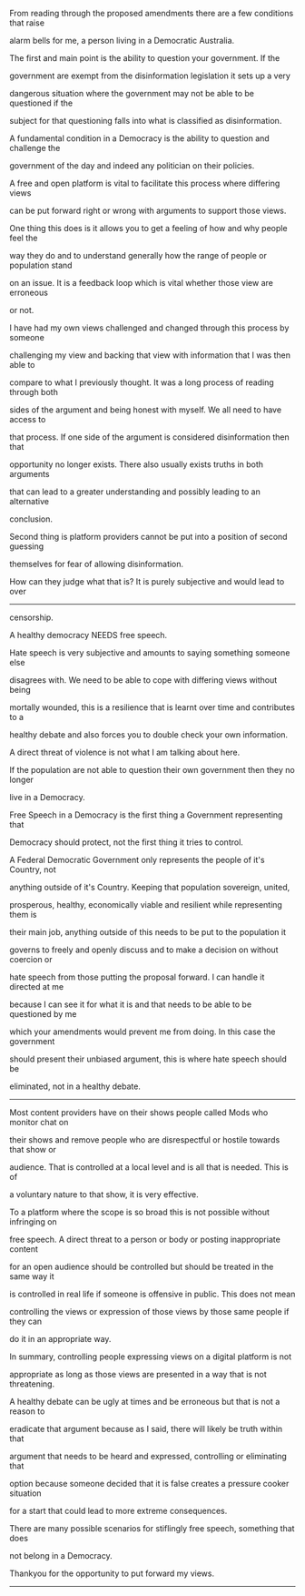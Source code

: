 From reading through the proposed amendments there are a few conditions that raise

alarm bells for me, a person living in a Democratic Australia.

The first and main point is the ability to question your government. If the

government are exempt from the disinformation legislation it sets up a very

dangerous situation where the government may not be able to be questioned if the

subject for that questioning falls into what is classified as disinformation.

A fundamental condition in a Democracy is the ability to question and challenge the

government of the day and indeed any politician on their policies.

A free and open platform is vital to facilitate this process where differing views

can be put forward right or wrong with arguments to support those views.

One thing this does is it allows you to get a feeling of how and why people feel the

way they do and to understand generally how the range of people or population stand

on an issue. It is a feedback loop which is vital whether those view are erroneous

or not.

I have had my own views challenged and changed through this process by someone

challenging my view and backing that view with information that I was then able to

compare to what I previously thought. It was a long process of reading through both

sides of the argument and being honest with myself. We all need to have access to

that process. If one side of the argument is considered disinformation then that

opportunity no longer exists. There also usually exists truths in both arguments

that can lead to a greater understanding and possibly leading to an alternative

conclusion.

Second thing is platform providers cannot be put into a position of second guessing

themselves for fear of allowing disinformation.

How can they judge what that is? It is purely subjective and would lead to over


-----

censorship.

A healthy democracy NEEDS free speech.

Hate speech is very subjective and amounts to saying something someone else

disagrees with. We need to be able to cope with differing views without being

mortally wounded, this is a resilience that is learnt over time and contributes to a

healthy debate and also forces you to double check your own information.

A direct threat of violence is not what I am talking about here.

If the population are not able to question their own government then they no longer

live in a Democracy.

Free Speech in a Democracy is the first thing a Government representing that

Democracy should protect, not the first thing it tries to control.

A Federal Democratic Government only represents the people of it's Country, not

anything outside of it's Country. Keeping that population sovereign, united,

prosperous, healthy, economically viable and resilient while representing them is

their main job, anything outside of this needs to be put to the population it

governs to freely and openly discuss and to make a decision on without coercion or

hate speech from those putting the proposal forward. I can handle it directed at me

because I can see it for what it is and that needs to be able to be questioned by me

which your amendments would prevent me from doing. In this case the government

should present their unbiased argument, this is where hate speech should be

eliminated, not in a healthy debate.


-----

Most content providers have on their shows people called Mods who monitor chat on

their shows and remove people who are disrespectful or hostile towards that show or

audience. That is controlled at a local level and is all that is needed. This is of

a voluntary nature to that show, it is very effective.

To a platform where the scope is so broad this is not possible without infringing on

free speech. A direct threat to a person or body or posting inappropriate content

for an open audience should be controlled but should be treated in the same way it

is controlled in real life if someone is offensive in public. This does not mean

controlling the views or expression of those views by those same people if they can

do it in an appropriate way.

In summary, controlling people expressing views on a digital platform is not

appropriate as long as those views are presented in a way that is not threatening.

A healthy debate can be ugly at times and be erroneous but that is not a reason to

eradicate that argument because as I said, there will likely be truth within that

argument that needs to be heard and expressed, controlling or eliminating that

option because someone decided that it is false creates a pressure cooker situation

for a start that could lead to more extreme consequences.

There are many possible scenarios for stiflingly free speech, something that does

not belong in a Democracy.

Thankyou for the opportunity to put forward my views.


-----

